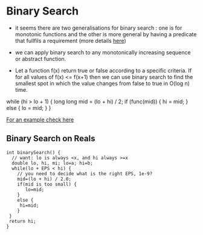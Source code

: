 
# Binary Search 

- it seems there are two generalisations for binary search : one is for monotonic functions and the other is more general by having a predicate that fullfils a requirement 
  (more details [here](https://www.topcoder.com/community/data-science/data-science-tutorials/binary-search/))

- we can apply binary search to any monotonically increasing sequence or abstract function.
- Let a function f(x) return true or false according to a specific criteria. If for all values of f(x) <= f(x+1) then we can use binary search to 
  find the smallest spot in which the value changes from false to true in O(log n) time. 

while (hi > lo + 1) {
   long long mid = (lo + hi) / 2;
   if (func(mid)) {
      hi = mid;
   } else {
      lo = mid;
   }
}

[For an example check here](http://wilanw.blogspot.fr/2009/08/binary-search-algorithm.html)

## Binary Search on Reals 

```
int binarySearch() {
  // want: lo is always <x, and hi always >=x
  double lo, hi, mi; lo=a; hi=b;
  while(lo + EPS < hi) {
    // you need to decide what is the right EPS, 1e-9? 
    mid=(lo + hi) / 2.0;
    if(mid is too small) {
       lo=mid; 
    }
    else {
     hi=mid; 
    }
 }
 return hi; 
}
```

